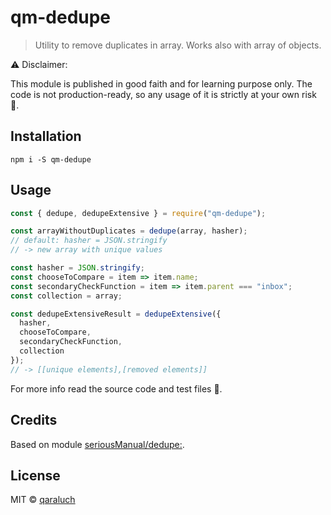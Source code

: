 # qm-dedupe

> Utility to remove duplicates in array. Works also with array of objects.

:warning: Disclaimer:

This module is published in good faith and for learning purpose only. The code is not production-ready, so any usage of it is strictly at your own risk :see_no_evil:.

## Installation

```
npm i -S qm-dedupe
```

## Usage

```js
const { dedupe, dedupeExtensive } = require("qm-dedupe");

const arrayWithoutDuplicates = dedupe(array, hasher);
// default: hasher = JSON.stringify
// -> new array with unique values

const hasher = JSON.stringify;
const chooseToCompare = item => item.name;
const secondaryCheckFunction = item => item.parent === "inbox";
const collection = array;

const dedupeExtensiveResult = dedupeExtensive({
  hasher,
  chooseToCompare,
  secondaryCheckFunction,
  collection
});
// -> [[unique elements],[removed elements]]
```

For more info read the source code and test files :page_facing_up:.

## Credits

Based on module [seriousManual/dedupe:](https://github.com/seriousManual/dedupe).

## License

MIT © [qaraluch](https://github.com/qaraluch)
